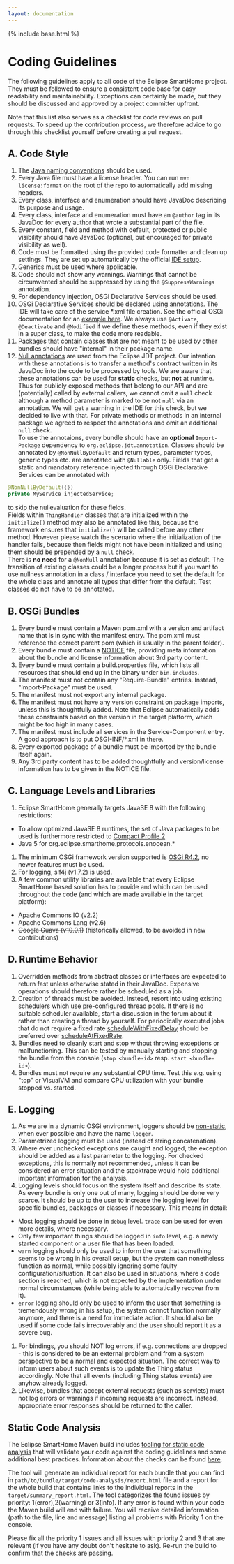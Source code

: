 ```yaml
---
layout: documentation
---
```


{% include base.html %}

# Coding Guidelines

The following guidelines apply to all code of the Eclipse SmartHome project.
They must be followed to ensure a consistent code base for easy readability and maintainability.
Exceptions can certainly be made, but they should be discussed and approved by a project committer upfront.

Note that this list also serves as a checklist for code reviews on pull requests.
To speed up the contribution process, we therefore advice to go through this checklist yourself before creating a pull request.

## A. Code Style

1. The [Java naming conventions](http://java.about.com/od/javasyntax/a/nameconventions.htm) should be used.
1. Every Java file must have a license header. You can run `mvn license:format` on the root of the repo to automatically add missing headers.
1. Every class, interface and enumeration should have JavaDoc describing its purpose and usage.
1. Every class, interface and enumeration must have an `@author` tag in its JavaDoc for every author that wrote a substantial part of the file.
1. Every constant, field and method with default, protected or public visibility should have JavaDoc (optional, but encouraged for private visibility as well).
1. Code must be formatted using the provided code formatter and clean up settings. They are set up automatically by the official [IDE setup](ide.html).
1. Generics must be used where applicable.
1. Code should not show any warnings. Warnings that cannot be circumvented should be suppressed by using the `@SuppressWarnings` annotation. 
1. For dependency injection, OSGi Declarative Services should be used.
1. OSGi Declarative Services should be declared using annotations. The IDE will take care of the service *.xml file creation. See the official OSGi documentation for an [example here](http://enroute.osgi.org/services/org.osgi.service.component.html). We always use `@Activate`, `@Deactivate` and `@Modified` if we define these methods, even if they exist in a super class, to make the code more readable.
1. Packages that contain classes that are not meant to be used by other bundles should have "internal" in their package name.
1. [Null annotations](https://wiki.eclipse.org/JDT_Core/Null_Analysis) are used from the Eclipse JDT project.
Our intention with these annotations is to transfer a method's contract written in its JavaDoc into the code to be processed by tools.
We are aware that these annotations can be used for **static** checks, but **not** at runtime.  
Thus for publicly exposed methods that belong to our API and are (potentially) called by external callers, we cannot omit a `null` check although a method parameter is marked to be not `null` via an annotation.
We will get a warning in the IDE for this check, but we decided to live with that.
For private methods or methods in an internal package we agreed to respect the annotations and omit an additional `null` check.  
To use the annotaions, every bundle should have an **optional** `Import-Package` dependency to `org.eclipse.jdt.annotation`.
Classes should be annotated by `@NonNullByDefault` and return types, parameter types, generic types etc. are annotated with `@Nullable` only.
Fields that get a static and mandatory reference injected through OSGi Declarative Services can be annotated with

```java
@NonNullByDefault({})
private MyService injectedService;
```

to skip the nullevaluation for these fields.  
Fields within `ThingHandler` classes that are initialized within the `initialize()` method may also be annotated like this, because the framework ensures that `initialize()` will be called before any other method.
However please watch the scenario where the initialization of the handler fails, because then fields might not have been initialized and using them should be prepended by a `null` check.  
There is **no need** for a `@NonNull` annotation because it is set as default.
The transition of existing classes could be a longer process but if you want to use nullness annotation in a class / interface you need to set the default for the whole class and annotate all types that differ from the default.
Test classes do not have to be annotated.

## B. OSGi Bundles

1. Every bundle must contain a Maven pom.xml with a version and artifact name that is in sync with the manifest entry. The pom.xml must reference the correct parent pom (which is usually in the parent folder).
1. Every bundle must contain a [NOTICE](https://www.eclipse.org/projects/handbook/#legaldoc) file, providing meta information about the bundle and license information about 3rd party content.
1. Every bundle must contain a build.properties file, which lists all resources that should end up in the binary under `bin.includes`.
1. The manifest must not contain any "Require-Bundle" entries. Instead, "Import-Package" must be used.
1. The manifest must not export any internal package.
1. The manifest must not have any version constraint on package imports, unless this is thoughtfully added. Note that Eclipse automatically adds these constraints based on the version in the target platform, which might be too high in many cases.
1. The manifest must include all services in the Service-Component entry. A good approach is to put OSGI-INF/*.xml in there.
1. Every exported package of a bundle must be imported by the bundle itself again.
1. Any 3rd party content has to be added thoughtfully and version/license information has to be given in the NOTICE file.

## C. Language Levels and Libraries

1. Eclipse SmartHome generally targets JavaSE 8 with the following restrictions:
 * To allow optimized JavaSE 8 runtimes, the set of Java packages to be used is furthermore restricted to [Compact Profile 2](http://www.oracle.com/technetwork/java/embedded/resources/tech/compact-profiles-overview-2157132.html)
 * Java 5 for org.eclipse.smarthome.protocols.enocean.*
1. The minimum OSGi framework version supported is [OSGi R4.2](http://www.osgi.org/Download/Release4V42), no newer features must be used.
1. For logging, slf4j (v1.7.2) is used.
1. A few common utility libraries are available that every Eclipse SmartHome based solution has to provide and which can be used throughout the code (and which are made available in the target platform):
 - Apache Commons IO (v2.2)
 - Apache Commons Lang (v2.6)
 - ~~Google Guava (v10.0.1)~~ (historically allowed, to be avoided in new contributions)

## D. Runtime Behavior

1. Overridden methods from abstract classes or interfaces are expected to return fast unless otherwise stated in their JavaDoc. Expensive operations should therefore rather be scheduled as a job.
1. Creation of threads must be avoided. Instead, resort into using existing schedulers which use pre-configured thread pools. If there is no suitable scheduler available, start a discussion in the forum about it rather than creating a thread by yourself. For periodically executed jobs that do not require a fixed rate [scheduleWithFixedDelay](http://docs.oracle.com/javase/7/docs/api/java/util/concurrent/ScheduledExecutorService.html#scheduleWithFixedDelay(java.lang.Runnable,%20long,%20long,%20java.util.concurrent.TimeUnit)) should be preferred over [scheduleAtFixedRate](http://docs.oracle.com/javase/7/docs/api/java/util/concurrent/ScheduledExecutorService.html#scheduleAtFixedRate(java.lang.Runnable,%20long,%20long,%20java.util.concurrent.TimeUnit)).
1. Bundles need to cleanly start and stop without throwing exceptions or malfunctioning. This can be tested by manually starting and stopping the bundle from the console (`stop <bundle-id>` resp. `start <bundle-id>`).
1. Bundles must not require any substantial CPU time. Test this e.g. using "top" or VisualVM and compare CPU utilization with your bundle stopped vs. started.

## E. Logging

1. As we are in a dynamic OSGi environment, loggers should be [non-static](http://slf4j.org/faq.html#declared_static), when ever possible and have the name `logger`.
1. Parametrized logging must be used (instead of string concatenation).
1. Where ever unchecked exceptions are caught and logged, the exception should be added as a last parameter to the logging. For checked exceptions, this is normally not recommended, unless it can be considered an error situation and the stacktrace would hold additional important information for the analysis.
1. Logging levels should focus on the system itself and describe its state. As every bundle is only one out of many, logging should be done very scarce. It should be up to the user to increase the logging level for specific bundles, packages or classes if necessary. This means in detail:
 - Most logging should be done in `debug` level. `trace` can be used for even more details, where necessary.
 - Only few important things should be logged in `info` level, e.g. a newly started component or a user file that has been loaded.
 - `warn` logging should only be used to inform the user that something seems to be wrong in his overall setup, but the system can nonetheless function as normal, while possibly ignoring some faulty configuration/situation. It can also be used in situations, where a code section is reached, which is not expected by the implementation under normal circumstances (while being able to automatically recover from it).
 - `error` logging should only be used to inform the user that something is tremendously wrong in his setup, the system cannot function normally anymore, and there is a need for immediate action. It should also be used if some code fails irrecoverably and the user should report it as a severe bug.
1. For bindings, you should NOT log errors, if e.g. connections are dropped - this is considered to be an external problem and from a system perspective to be a normal and expected situation. The correct way to inform users about such events is to update the Thing status accordingly. Note that all events (including Thing status events) are anyhow already logged.
1. Likewise, bundles that accept external requests (such as servlets) must not log errors or warnings if incoming requests are incorrect. Instead, appropriate error responses should be returned to the caller.

## Static Code Analysis

The Eclipse SmartHome Maven build includes [tooling for static code analysis](https://github.com/openhab/static-code-analysis) that will validate your code against the coding guidelines and some additional best practices. Information about the checks can be found [here](https://github.com/openhab/static-code-analysis/blob/master/docs/included-checks.md).

The tool will generate an individual report for each bundle that you can find in `path/to/bundle/target/code-analysis/report.html` file and a report for the whole build that contains links to the individual reports in the `target/summary_report.html`.
The tool categorizes the found issues by priority: 1(error),2(warning) or 3(info).
If any error is found within your code the Maven build will end with failure.
You will receive detailed information (path to the file, line and message) listing all problems with Priority 1 on the console.

Please fix all the priority 1 issues and all issues with priority 2 and 3 that are relevant (if you have any doubt don't hesitate to ask).
Re-run the build to confirm that the checks are passing.
